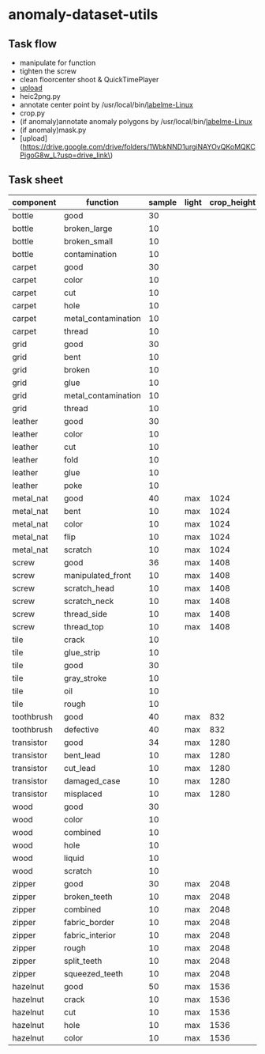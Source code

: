 # anomaly-dataset-utils

## Task flow

- manipulate for function
- tighten the screw
- clean floorcenter shoot & QuickTimePlayer
- [upload](https://drive.google.com/drive/folders/1S6LWKWM84hgxveAl0s9vu40XjiaGp-Vv?usp=drive_link)
- heic2png.py
- annotate center point by
  /usr/local/bin/[labelme-Linux](https://github.com/wkentaro/labelme/releases/download/v5.2.1/labelme-Linux)
- crop.py
- (if anomaly)annotate anomaly polygons by
  /usr/local/bin/[labelme-Linux](https://github.com/wkentaro/labelme/releases/download/v5.2.1/labelme-Linux)
- (if anomaly)mask.py
- [upload](https://drive.google.com/drive/folders/1WbkNND1urgiNAYOvQKoMQKCPigoG8w_L?usp=drive_link\)

## Task sheet

| component  | function            | sample | light | crop_height | crop_width | complete |
|------------|---------------------|--------|-------|-------------|------------|----------|
| bottle     | good                | 30     |       |             |            |          |
| bottle     | broken_large        | 10     |       |             |            |          |
| bottle     | broken_small        | 10     |       |             |            |          |
| bottle     | contamination       | 10     |       |             |            |          |
| carpet     | good                | 30     |       |             |            |          |
| carpet     | color               | 10     |       |             |            |          |
| carpet     | cut                 | 10     |       |             |            |          |
| carpet     | hole                | 10     |       |             |            |          |
| carpet     | metal_contamination | 10     |       |             |            |          |
| carpet     | thread              | 10     |       |             |            |          |
| grid       | good                | 30     |       |             |            |          |
| grid       | bent                | 10     |       |             |            |          |
| grid       | broken              | 10     |       |             |            |          |
| grid       | glue                | 10     |       |             |            |          |
| grid       | metal_contamination | 10     |       |             |            |          |
| grid       | thread              | 10     |       |             |            |          |
| leather    | good                | 30     |       |             |            |          |
| leather    | color               | 10     |       |             |            |          |
| leather    | cut                 | 10     |       |             |            |          |
| leather    | fold                | 10     |       |             |            |          |
| leather    | glue                | 10     |       |             |            |          |
| leather    | poke                | 10     |       |             |            |          |
| metal_nat  | good                | 40     | max   | 1024        | 1024       | x        |
| metal_nat  | bent                | 10     | max   | 1024        | 1024       | x        |
| metal_nat  | color               | 10     | max   | 1024        | 1024       | x        |
| metal_nat  | flip                | 10     | max   | 1024        | 1024       | x        |
| metal_nat  | scratch             | 10     | max   | 1024        | 1024       | x        |
| screw      | good                | 36     | max   | 1408        | 1408       | x        |
| screw      | manipulated_front   | 10     | max   | 1408        | 1408       | x        |
| screw      | scratch_head        | 10     | max   | 1408        | 1408       | x        |
| screw      | scratch_neck        | 10     | max   | 1408        | 1408       | x        |
| screw      | thread_side         | 10     | max   | 1408        | 1408       | x        |
| screw      | thread_top          | 10     | max   | 1408        | 1408       | ~        |
| tile       | crack               | 10     |       |             |            |          |
| tile       | glue_strip          | 10     |       |             |            |          |
| tile       | good                | 30     |       |             |            |          |
| tile       | gray_stroke         | 10     |       |             |            |          |
| tile       | oil                 | 10     |       |             |            |          |
| tile       | rough               | 10     |       |             |            |          |
| toothbrush | good                | 40     | max   | 832         | 576        | x        |
| toothbrush | defective           | 40     | max   | 832         | 576        | x        |
| transistor | good                | 34     | max   | 1280        | 1280       | x        |
| transistor | bent_lead           | 10     | max   | 1280        | 1280       | x        |
| transistor | cut_lead            | 10     | max   | 1280        | 1280       | x        |
| transistor | damaged_case        | 10     | max   | 1280        | 1280       | x        |
| transistor | misplaced           | 10     | max   | 1280        | 1280       | ~        |
| wood       | good                | 30     |       |             |            |          |
| wood       | color               | 10     |       |             |            |          |
| wood       | combined            | 10     |       |             |            |          |
| wood       | hole                | 10     |       |             |            |          |
| wood       | liquid              | 10     |       |             |            |          |
| wood       | scratch             | 10     |       |             |            |          |
| zipper     | good                | 30     | max   | 2048        | 1536       | x        |
| zipper     | broken_teeth        | 10     | max   | 2048        | 1536       | x        |
| zipper     | combined            | 10     | max   | 2048        | 1536       | ~　       |
| zipper     | fabric_border       | 10     | max   | 2048        | 1536       | ~　       |
| zipper     | fabric_interior     | 10     | max   | 2048        | 1536       | x        |
| zipper     | rough               | 10     | max   | 2048        | 1536       | ~　       |
| zipper     | split_teeth         | 10     | max   | 2048        | 1536       | x        |
| zipper     | squeezed_teeth      | 10     | max   | 2048        | 1536       | ~        |
| hazelnut   | good                | 50     | max   | 1536        | 1536       | x        |
| hazelnut   | crack               | 10     | max   | 1536        | 1536       | x        |
| hazelnut   | cut                 | 10     | max   | 1536        | 1536       | x        |
| hazelnut   | hole                | 10     | max   | 1536        | 1536       | x        |
| hazelnut   | color               | 10     | max   | 1536        | 1536       | x        |

